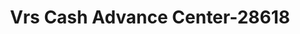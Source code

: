 ---
f_zip-code: 44432
f_state-code: OH
title: Vrs Cash Advance Center-28618
f_phone: 330-420-9000
f_city-only: Lisbon
f_address: 329 N Market Street Lisbon
f_location-unique-id: '28618'
slug: vrs-cash-advance-center-28618
updated-on: '2024-05-30T13:46:58.046Z'
created-on: '2024-05-30T13:36:59.803Z'
published-on: '2024-05-30T13:54:32.469Z'
f_city-state: cms/city/lisbon-oh.md
f_company: cms/company/vrs-cash-advance-center.md
f_state: cms/state/ohio.md
layout: '[payday-loan].html'
tags: payday-loan
---